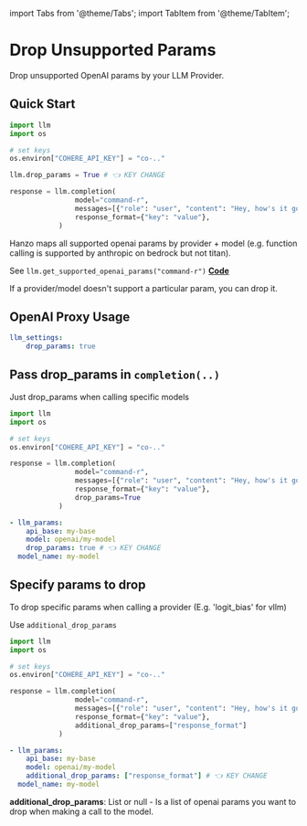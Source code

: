 import Tabs from '@theme/Tabs';
import TabItem from '@theme/TabItem';

# Drop Unsupported Params 

Drop unsupported OpenAI params by your LLM Provider.

## Quick Start 

```python 
import llm 
import os 

# set keys 
os.environ["COHERE_API_KEY"] = "co-.."

llm.drop_params = True # 👈 KEY CHANGE

response = llm.completion(
                model="command-r",
                messages=[{"role": "user", "content": "Hey, how's it going?"}],
                response_format={"key": "value"},
            )
```


Hanzo maps all supported openai params by provider + model (e.g. function calling is supported by anthropic on bedrock but not titan). 

See `llm.get_supported_openai_params("command-r")` [**Code**](https://github.com/BerriAI/llm/blob/main/llm/utils.py#L3584)

If a provider/model doesn't support a particular param, you can drop it. 

## OpenAI Proxy Usage

```yaml
llm_settings:
    drop_params: true
```

## Pass drop_params in `completion(..)`

Just drop_params when calling specific models 

<Tabs>
<TabItem value="sdk" label="SDK">

```python 
import llm 
import os 

# set keys 
os.environ["COHERE_API_KEY"] = "co-.."

response = llm.completion(
                model="command-r",
                messages=[{"role": "user", "content": "Hey, how's it going?"}],
                response_format={"key": "value"},
                drop_params=True
            )
```
</TabItem>
<TabItem value="proxy" label="PROXY">

```yaml
- llm_params:
    api_base: my-base
    model: openai/my-model
    drop_params: true # 👈 KEY CHANGE
  model_name: my-model
```
</TabItem>
</Tabs>

## Specify params to drop 

To drop specific params when calling a provider (E.g. 'logit_bias' for vllm)

Use `additional_drop_params`

<Tabs>
<TabItem value="sdk" label="SDK">

```python
import llm 
import os 

# set keys 
os.environ["COHERE_API_KEY"] = "co-.."

response = llm.completion(
                model="command-r",
                messages=[{"role": "user", "content": "Hey, how's it going?"}],
                response_format={"key": "value"},
                additional_drop_params=["response_format"]
            )
```
</TabItem>
<TabItem value="proxy" label="PROXY">

```yaml
- llm_params:
    api_base: my-base
    model: openai/my-model
    additional_drop_params: ["response_format"] # 👈 KEY CHANGE
  model_name: my-model
```
</TabItem>
</Tabs>

**additional_drop_params**: List or null - Is a list of openai params you want to drop when making a call to the model.